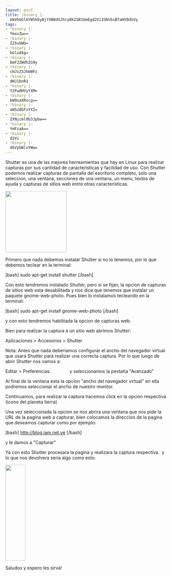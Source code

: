 ```yaml
---
layout: post
title: !binary |-
  UmVhbGl6YW5kbyBjYXB0dXJhcyBkZSB1bmEgd2ViIGNvbiBTaHV0dGVy
tags:
- !binary |-
  YmxvZw==
- !binary |-
  Z25vbWU=
- !binary |-
  bGludXg=
- !binary |-
  bmF2ZWdhZG9y
- !binary |-
  cHJvZ3JhbWFz
- !binary |-
  dWJ1bnR1
- !binary |-
  Y2FwdHVyYXM=
- !binary |-
  bW9uaXRvcg==
- !binary |-
  aW5zdGFsYXI=
- !binary |-
  ZXNjcml0b3Jpbw==
- !binary |-
  YmFzaA==
- !binary |-
  d2Vi
- !binary |-
  dGVybWluYWw=
---
```

Shutter es una de las mejores herreamientas que hay en Linux para realizar capturas por sus cantidad de caracteristicas y facilidad de uso. Con Shutter podemos realizar capturas de pantalla del escritorio completo, solo una seleccion, una ventana, secciones de una ventana, un menu, textos de ayuda y capturas de sitios web entre otras caracteristicas.

<a href="http://blog.jam.net.ve/imagenes/uploads/2010/09/shutter_192x192.png"><img class="aligncenter size-full wp-image-424" title="shutter_192x192" src="http://blog.jam.net.ve/imagenes/uploads/2010/09/shutter_192x192.png" alt="" width="192" height="192" /></a>

Primero que nada debemos instalar Shutter si no lo tenemos, por lo que debemos teclear en la terminal:

[bash] sudo apt-get install shutter [/bash]

Con esto tendremos instalado Shutter, pero si se fijan, la opcion de capturas de sitios web esta desabilitada y nos dice que tenemos que instalar un paquete gnome-web-photo. Pues bien lo instalamos tecleando en la terminal:

[bash] sudo apt-get install gnome-web-photo [/bash]

y con esto tendremos habilitada la opcion de capturas web.

Bien para realizar la captura a un sitio web abrimos Shutter:

Aplicaciones &gt; Accesorios &gt; Shutter

Nota: Antes que nada deberiamos configurar el ancho del navegador virtual que usara Shutter para realizar una correcta captura. Por lo que luego de abrir Shutter nos vamos a:

Editar &gt; Preferencias.               y seleccionamos la pestaña "Avanzado"

Al final de la ventana esta la opcion "ancho del navegador virtual" en ella podremos seleccionar el ancho de nuestro monitor.

Continuamos, para realizar la captura hacemos click en la opcion respectiva (icono del planeta tierra)

Una vez seleccionada la opcion se nos abrira una ventana que nos pide la URL de la pagina web a capturar, bien colocamos la direccion de la pagina que deseamos capturar como por ejemplo:

[bash] http://blog.jam.net.ve [/bash]

y le damos a "Capturar"

Ya con esto Shutter procesara la pagina y realizara la captura respectiva.  y lo que nos devolvera seria algo como esto:

<a href="http://blog.jam.net.ve/imagenes/uploads/2010/09/blog-jamunix.jpg"><img class="aligncenter size-medium wp-image-425" title="blog-jamunix" src="http://blog.jam.net.ve/imagenes/uploads/2010/09/blog-jamunix-63x300.jpg" alt="" width="63" height="300" /></a>

Saludos y espero les sirva!
